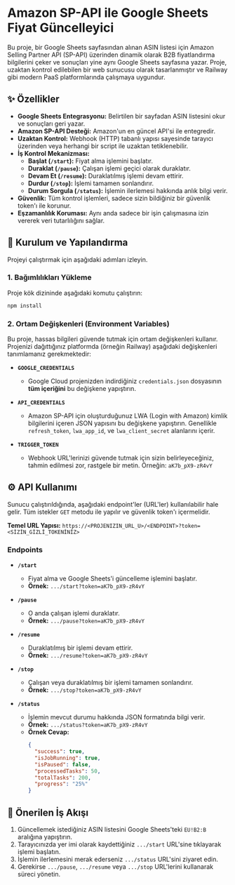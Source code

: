 # Amazon SP-API ile Google Sheets Fiyat Güncelleyici

Bu proje, bir Google Sheets sayfasından alınan ASIN listesi için Amazon Selling Partner API (SP-API) üzerinden dinamik olarak B2B fiyatlandırma bilgilerini çeker ve sonuçları yine aynı Google Sheets sayfasına yazar. Proje, uzaktan kontrol edilebilen bir web sunucusu olarak tasarlanmıştır ve Railway gibi modern PaaS platformlarında çalışmaya uygundur.

## ✨ Özellikler

- **Google Sheets Entegrasyonu:** Belirtilen bir sayfadan ASIN listesini okur ve sonuçları geri yazar.
- **Amazon SP-API Desteği:** Amazon'un en güncel API'si ile entegredir.
- **Uzaktan Kontrol:** Webhook (HTTP) tabanlı yapısı sayesinde tarayıcı üzerinden veya herhangi bir script ile uzaktan tetiklenebilir.
- **İş Kontrol Mekanizması:**
  - **Başlat (`/start`):** Fiyat alma işlemini başlatır.
  - **Duraklat (`/pause`):** Çalışan işlemi geçici olarak duraklatır.
  - **Devam Et (`/resume`):** Duraklatılmış işlemi devam ettirir.
  - **Durdur (`/stop`):** İşlemi tamamen sonlandırır.
  - **Durum Sorgula (`/status`):** İşlemin ilerlemesi hakkında anlık bilgi verir.
- **Güvenlik:** Tüm kontrol işlemleri, sadece sizin bildiğiniz bir güvenlik token'ı ile korunur.
- **Eşzamanlılık Koruması:** Aynı anda sadece bir işin çalışmasına izin vererek veri tutarlılığını sağlar.

## 🚀 Kurulum ve Yapılandırma

Projeyi çalıştırmak için aşağıdaki adımları izleyin.

### 1. Bağımlılıkları Yükleme

Proje kök dizininde aşağıdaki komutu çalıştırın:

```bash
npm install
```

### 2. Ortam Değişkenleri (Environment Variables)

Bu proje, hassas bilgileri güvende tutmak için ortam değişkenleri kullanır. Projenizi dağıttığınız platformda (örneğin Railway) aşağıdaki değişkenleri tanımlamanız gerekmektedir:

- **`GOOGLE_CREDENTIALS`**
  - Google Cloud projenizden indirdiğiniz `credentials.json` dosyasının **tüm içeriğini** bu değişkene yapıştırın.

- **`API_CREDENTIALS`**
  - Amazon SP-API için oluşturduğunuz LWA (Login with Amazon) kimlik bilgilerini içeren JSON yapısını bu değişkene yapıştırın. Genellikle `refresh_token`, `lwa_app_id`, ve `lwa_client_secret` alanlarını içerir.

- **`TRIGGER_TOKEN`**
  - Webhook URL'lerinizi güvende tutmak için sizin belirleyeceğiniz, tahmin edilmesi zor, rastgele bir metin. Örneğin: `aK7b_pX9-zR4vY`

## ⚙️ API Kullanımı

Sunucu çalıştırıldığında, aşağıdaki endpoint'ler (URL'ler) kullanılabilir hale gelir. Tüm istekler `GET` metodu ile yapılır ve güvenlik token'ı içermelidir.

**Temel URL Yapısı:**
`https://<PROJENIZIN_URL_U>/<ENDPOINT>?token=<SİZİN_GİZLİ_TOKENİNİZ>`

### Endpoints

- **`/start`**
  - Fiyat alma ve Google Sheets'i güncelleme işlemini başlatır.
  - **Örnek:** `.../start?token=aK7b_pX9-zR4vY`

- **`/pause`**
  - O anda çalışan işlemi duraklatır.
  - **Örnek:** `.../pause?token=aK7b_pX9-zR4vY`

- **`/resume`**
  - Duraklatılmış bir işlemi devam ettirir.
  - **Örnek:** `.../resume?token=aK7b_pX9-zR4vY`

- **`/stop`**
  - Çalışan veya duraklatılmış bir işlemi tamamen sonlandırır.
  - **Örnek:** `.../stop?token=aK7b_pX9-zR4vY`

- **`/status`**
  - İşlemin mevcut durumu hakkında JSON formatında bilgi verir.
  - **Örnek:** `.../status?token=aK7b_pX9-zR4vY`
  - **Örnek Cevap:**
    ```json
    {
      "success": true,
      "isJobRunning": true,
      "isPaused": false,
      "processedTasks": 50,
      "totalTasks": 200,
      "progress": "25%"
    }
    ```

## 🔄 Önerilen İş Akışı

1.  Güncellemek istediğiniz ASIN listesini Google Sheets'teki `EU!B2:B` aralığına yapıştırın.
2.  Tarayıcınızda yer imi olarak kaydettiğiniz `.../start` URL'sine tıklayarak işlemi başlatın.
3.  İşlemin ilerlemesini merak ederseniz `.../status` URL'sini ziyaret edin.
4.  Gerekirse `.../pause`, `.../resume` veya `.../stop` URL'lerini kullanarak süreci yönetin.

